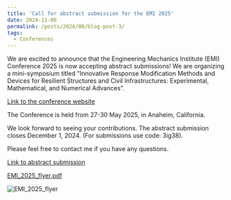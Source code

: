 ```yaml
---
title: 'Call for abstract submission for the EMI 2025'
date: 2024-11-06
permalink: /posts/2024/08/blog-post-3/
tags:
  - Conferences
---
```


<p>We are excited to announce that the Engineering Mechanics Institute (EMI) Conference 2025 is now accepting abstract submissions! 
We are organizing a mini-symposium titled "Innovative Response Modification Methods and Devices for Resilient Structures and Civil Infrastructures: Experimental, Mathematical, and Numerical Advances". </p>

<a href="https://www.emi-conference.org/" target="_blank">Link to the conference website</a>

<p>The Conference is held from 27-30 May 2025, in Anaheim, California.</p>

<p>We look forward to seeing your contributions. 
The abstract submission closes December 1, 2024. 
(For submissions use code: 3ig38).</p>
 
 <p>Please feel free to contact me if you have any questions. </p>

<a href="https://www.emi-conference.org/call-abstracts" target="_blank">Link to abstract submission</a>
 
[EMI_2025_flyer.pdf](https://github.com/user-attachments/files/17656636/EMI_2025_flyer.pdf)

![EMI_2025_flyer](https://github.com/user-attachments/assets/8c8165bb-7022-463e-ab22-c38e4e9438a6)
